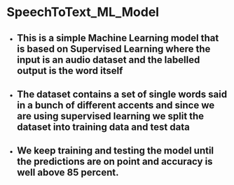 # SpeechToText_ML_Model
- ## This is a simple Machine Learning model that is based on Supervised Learning where the input is an audio dataset and the labelled output is the word itself
- ## The dataset contains a set of single words said in a bunch of different accents and since we are using supervised learning we split the dataset into training data and test data
- ## We keep training and testing the model until the predictions are on point and accuracy is well above 85 percent.